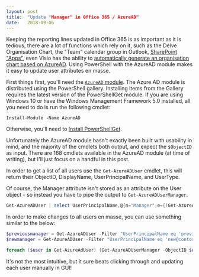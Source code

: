 ```yaml
---
layout: post
title:  "Update "Manager" in Office 365 / AzureAD"
date:   2018-09-06
---
```

Keeping the reporting lines updated in Office 365 is as important as it is tedious, there are a lot of functions which rely on it, such as the Delve Organisation Chart, the "Team" calendar group in Outlook, [SharePoint "Apps"](https://appsource.microsoft.com/en-us/marketplace/apps?search=org%20chart), even Visio has the ability to [automatically generate an organisation chart based on AzureAD](https://support.office.com/en-us/article/create-an-organization-chart-automatically-from-employee-data-8f2e693e-25fc-410e-8264-9084eb0b9360). Using PowerShell with the AzureAD module makes it easy to update user attributes en masse.

First things first, you'll need the [`AzureAD` module](https://docs.microsoft.com/en-gb/powershell/module/AzureAD/?view=azureadps-2.0).  The Azure AD module is distributed using the PowerShell gallery. Installing items from the Gallery requires the latest version of the PowerShellGet module. If you are using Windows 10 or have the Windows Management Framework 5.0 installed, all you need to do is run the following cmdlet:

`Install-Module -Name AzureAD`

Otherwise, you'll need to [Install PowerShellGet](https://docs.microsoft.com/en-us/powershell/gallery/installing-psget).

Unfortunately the AzureAD module hasn't exactly been built with usability in mind, and the majority of the cmdlets both output, and expect the `$ObjectID` as input. There are 168 cmdlets available in the AzureAD module (at time of writing), but I'll just focus on a handful in this post.

In order to get a list of all users use the `Get-AzureADUser` cmdlet, this will return their ObjectID, DisplayName, UserPrincipalName, and UserType.

Of course, the Manager attribute isn't stored as an attribute on the User object - so instead you have to pipe the output to `Get-AzureADUserManager`.

```PowerShell
Get-AzureADUser | select UserPrincipalName,@{n="Manager";e={(Get-AzureADUser -ObjectId (Get-AzureADUserManager -ObjectId $_.ObjectId).ObjectId).UserPrincipalName}}
```

In order to make changes to all users en masse, you can use something similar to the below:

```PowerShell
$previousmanager = Get-AzureADUser -Filter "UserPrincipalName eq 'previous@contoso.com'" | Select-Object ObjectID
$newmanager = Get-AzureADUser -Filter "UserPrincipalName eq 'new@contoso.com'" | Select-Object ObjectID

foreach ($user in Get-AzureAdUser) {Get-AzureADUserManager -ObjectID $user.ObjectID | where {$_.ObjectID -eq '$previousmanager'} | Set-AzureADUserManager -RefObjectId "$newmanager"}
```

It's not the most intuitive, but it sure beats clicking through and updating each user manually in GUI!